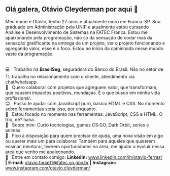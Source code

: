 ## Olá galera, Otávio Cleyderman por aqui 👋

Meu nome é Otávio, tenho 27 anos e atualmente moro em Franca-SP. Sou graduado em Administração pela UNIP e atualmente estou cursando Análise e Desenvolvimento de Sistemas na FATEC Franca. Estou me apaixonando pela programação, não só da sensação de codar mas da sensação gratificante na entrega de um projeto, ver o projeto funcionando e agregando valor, esse é o foco. Estou no início da caminhada nesse mundo vasto da programação.

 <br/> :computer: &nbsp; Trabalho na **BrasilSeg**, seguradora do Banco do Brasil. Não no setor de TI, trabalho no relacionamento com o cliente, atendimento via chat/whatsapp.
 <br/> :purple_heart: &nbsp; Quero colaborar com projetos que agreguem valor, que transformam, que causem impactos positivos, mundaças. É o que busco em minha vida profissional.
 <br/> :blush: &nbsp; Posso te ajudar com JavaScript puro, básico HTML e CSS. No momento sobre ferramentas seria isso, por enquanto.
 <br/> :rocket: &nbsp; Estou focado no momento nas ferramentas: JavaScript, CSS e HTML. O trio, né? haha.
 <br/> 💬  &nbsp; Sobre mim: Curto tecnologias, games CS:GO, Dark Orbit, series e animes.
 <br/> :e-mail: &nbsp; Fico à disposição para quem precisar de ajuda, uma nova visão em algo ou querer mais um para colaborar. Também para aqueles que quiserem ensinar, mentorar, tiverem oportunidades na área, me ajudar a evoluir nessa área que venho me apaixonando. 
 <br/> :email: &nbsp; Entre em contato comigo: <strong>LinkedIn:</strong> www.linkedin.com/in/otavio-ferraz/ <strong>|</strong> <strong>E-mail:</strong> otavio.faria01@fatec.sp.gov.br <strong>|</strong> <strong>Instagram:</strong> www.instagram.com/otavio.cleyderman/  







